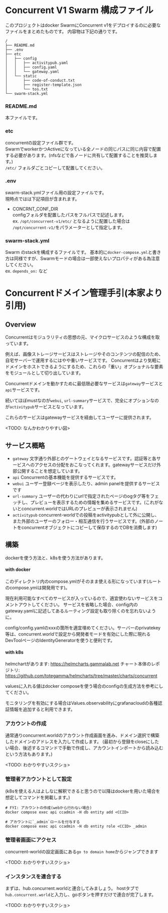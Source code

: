 # Concurrent V1 Swarm 構成ファイル
このプロジェクトはdocker SwarmにConcurrent v1をデプロイするのに必要なファイルをまとめたものです。
内容物は下記の通りです。
```
/
├── README.md
├── .env
├── etc
│   ├── config
│   │   ├── activitypub.yaml
│   │   ├── config.yaml
│   │   └── gateway.yaml
│   └── static
│       ├── code-of-conduct.txt
│       ├── register-template.json
│       └── tos.txt
└── swarm-stack.yml
```

### README.md
本ファイルです。

### etc
concurrentの設定ファイル群です。  
SwarmでworkerかつActiveになっている全ノードの同じパスに同じ内容で配置する必要があります。(nfsなどで各ノードに共有して配置することを推奨します。)  
`/etc/` フォルダごとコピーして配置してください。

### .env
swarm-stack.ymlファイル用の設定ファイルです。  
現時点ではは下記項目が含まれます。  
- CONCRNT_CONF_DIR  
  configフォルダを配置したパスをフルパスで記述します。  
  ex. `/opt/concurrent-v1/etc/` となるように配置した場合は `/opt/concurrent-v1/`をパラメーターとして指定します。

### swarm-stack.yml  
  Swarm のstackを構成するファイルです。
  基本的に`docker-compose.yml`と書き方は同様ですが、Swarmモードの場合は一部使えないプロパティがある為注意してください。  
  ex. `depends_on:` など

# Concurrentドメイン管理手引(本家より引用)

## Overview

Concurrentはモジュラリティの思想の元、マイクロサービスのような構成を取っています。

例えば、画像ストレージサービスはストレージやそのコンテンツの配信のため、自宅サーバーで運用するにはやや重いサービスです。
Concurrentはより気軽にドメインをホストできるようにするため、これらの「重い」オプショナルな要素をモジュールとして切り出しています。

Concurrentドメインを動かすために最低限必要なサービスは`gateway`サービスと`api`サービスです。

続いてほぼmustなのが`webui`, `url-summary`サービスで、完全にオプションなのが`activitypub`サービスとなっています。

これらのサービスはgatewayサービスを経由してユーザーに提供されます。

<TODO: なんかわかりやすい図>

## サービス概略
- `gateway` 文字通り外部とのゲートウェイとなるサービスです。認証等と各サービスへのアクセスの分配をおこなってくれます。gatewayサービスだけ外部公開することを想定しています。
- `api` Concurrentの基本機能を提供するサービスです。
- `webui` ユーザー登録ページを表示したり、admin panelを提供するサービスです
- `url-summary` ユーザーの代わりにurlで指定されたページのogタグ等をフェッチし、プレビューを表示するための情報を集めるサービスです。(これがないとconcurrent.worldではURLのプレビューが表示されません)
- `activitypub` concurrent-worldでの投稿をactivitypubとして外に公開し、また外部のユーザーのフォロー・相互通信を行うサービスです。(外部のノートをconcurrentオブジェクトにコピーして保存するのでDBを消費します)

## 構築

dockerを使う方法と、k8sを使う方法があります。

#### with docker
このディレクトリ内のcompose.ymlがそのまま使える形になっています(ルートのcompose.ymlは開発用です)。

現在利用可能なすべてのサービスが入っているので、適宜使わないサービスをコメントアウトしてください。
サービスを省略した場合、config内のgateway.yamlに記述してあるルーティング設定も取り除くのを忘れないように。

config/config.yamlのxxxの箇所を適宜埋めてください。サーバーのprivatekey等は、concurrent.worldで設定から開発者モードを有効にした際に現れるDevToolページのIdentityGeneratorを使うと便利です。

#### with k8s
helmchartがあります: https://helmcharts.gammalab.net
チャート本体のレポジトリ: https://github.com/totegamma/helmcharts/tree/master/charts/concurrent

valuesに入れる値はdocker composeを使う場合のconfigの生成方法を参考にしてください。

モニタリングを有効にする場合はValues.observabilityにgrafanacloudの各種認証情報を追加すると利用できます。

### アカウントの作成
通常通りconcurrent.worldのアカウント作成画面を進み、ドメイン選択で構築したドメインのアドレスを入力して作成します。
(最初から登録をcloseにしたい場合、後述するコマンドで手動で作成し、アカウントインポートから読み込むという方法もあります。)

<TODO: わかりやすいスクショ>

### 管理者アカウントとして設定
(k8sを使える人はよしなに解釈できると思うので以降はdockerを用いた場合を想定してコマンドを掲載します。)

```
# FYI: アカウントの作成(webから行わない場合)
docker compose exec api ccadmin -H db entity add <CCID>

# アカウントに`_admin`ロールを付与する
docker compose exec api ccadmin -H db entity role <CCID> _admin
```

### 管理者画面にアクセス
concurrent-worldの設定画面にある`go to domain home`からジャンプできます

<TODO: わかりやすいスクショ>

### インスタンスを連合する
まずは、hub.concurrent.worldと連合してみましょう。
hostタブで`hub.concurrent.world`と入力し、goボタンを押すだけで連合が完了します。

<TODO: わかりやすいスクショ>

